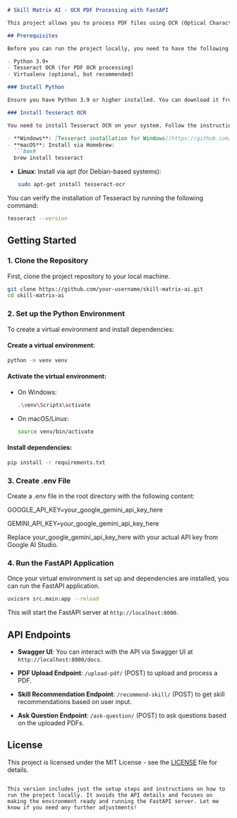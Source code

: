 

```markdown
# Skill Matrix AI - OCR PDF Processing with FastAPI

This project allows you to process PDF files using OCR (Optical Character Recognition), recommend skills based on user input, and answer questions from the processed PDFs via a FastAPI-powered API.

## Prerequisites

Before you can run the project locally, you need to have the following installed:

- Python 3.9+
- Tesseract OCR (for PDF OCR processing)
- Virtualenv (optional, but recommended)

### Install Python

Ensure you have Python 3.9 or higher installed. You can download it from the official Python website: https://www.python.org/downloads/

### Install Tesseract OCR

You need to install Tesseract OCR on your system. Follow the instructions based on your operating system:

- **Windows**: [Tesseract installation for Windows](https://github.com/UB-Mannheim/tesseract/wiki)
- **macOS**: Install via Homebrew:
  ```bash
  brew install tesseract
  ```
- **Linux**: Install via apt (for Debian-based systems):
  ```bash
  sudo apt-get install tesseract-ocr
  ```

You can verify the installation of Tesseract by running the following command:
```bash
tesseract --version
```

## Getting Started

### 1. Clone the Repository

First, clone the project repository to your local machine.

```bash
git clone https://github.com/your-username/skill-matrix-ai.git
cd skill-matrix-ai
```

### 2. Set up the Python Environment

To create a virtual environment and install dependencies:

#### Create a virtual environment:

```bash
python -m venv venv
```

#### Activate the virtual environment:

- On Windows:
    ```bash
    .\venv\Scripts\activate
    ```

- On macOS/Linux:
    ```bash
    source venv/bin/activate
    ```

#### Install dependencies:

```bash
pip install -r requirements.txt
```
### 3. Create .env File
Create a .env file in the root directory with the following content:


GOOGLE_API_KEY=your_google_gemini_api_key_here

GEMINI_API_KEY=your_google_gemini_api_key_here

Replace your_google_gemini_api_key_here with your actual API key from Google AI Studio.


### 4. Run the FastAPI Application

Once your virtual environment is set up and dependencies are installed, you can run the FastAPI application.

```bash
uvicorn src.main:app --reload
```

This will start the FastAPI server at `http://localhost:8000`.

## API Endpoints

- **Swagger UI**: You can interact with the API via Swagger UI at `http://localhost:8000/docs`.

- **PDF Upload Endpoint**: `/upload-pdf/` (POST) to upload and process a PDF.
- **Skill Recommendation Endpoint**: `/recommend-skill/` (POST) to get skill recommendations based on user input.
- **Ask Question Endpoint**: `/ask-question/` (POST) to ask questions based on the uploaded PDFs.

## License

This project is licensed under the MIT License - see the [LICENSE](LICENSE) file for details.
```

This version includes just the setup steps and instructions on how to run the project locally. It avoids the API details and focuses on making the environment ready and running the FastAPI server. Let me know if you need any further adjustments!
